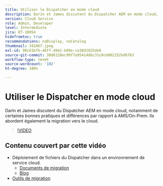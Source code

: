 ```yaml
---
title: Utiliser le Dispatcher en mode cloud
description: Darin et James discutent du Dispatcher AEM en mode cloud, notamment de certaines bonnes pratiques et différences par rapport à AMS/On-Prem. Ils abordent également la migration vers le cloud.
version: Cloud Service
role: Admin, Developer
level: Intermediate
jira: KT-10054
hidefromtoc: true
recommendations: noDisplay, noCatalog
thumbnail: 342067.jpeg
exl-id: 90c61bfb-46ff-4941-b89e-ce38d1025de8
source-git-commit: 30d6120ec99f7a95414dbc31c0cb002152bd6763
workflow-type: tm+mt
source-wordcount: '102'
ht-degree: 100%

---
```



# Utiliser le Dispatcher en mode cloud

Darin et James discutent du Dispatcher AEM en mode cloud, notamment de certaines bonnes pratiques et différences par rapport à AMS/On-Prem. Ils abordent également la migration vers le cloud.

>[!VIDEO](https://video.tv.adobe.com/v/342067?quality=12&learn=on)

## Contenu couvert par cette vidéo

+ Déploiement de fichiers du Dispatcher dans un environnement de service cloud.
   + [Documents de migration](https://experienceleague.adobe.com/docs/experience-manager-cloud-manager/using/getting-started/dispatcher-configurations.html?lang=fr)
   + [Blog](https://medium.com/adobetech/migrating-a-dispatcher-configuration-from-managed-services-to-aem-as-a-cloud-service-fa8a80d242ee)
+ [Outils de migration](https://github.com/adobe/aio-cli-plugin-aem-cloud-service-migration)
